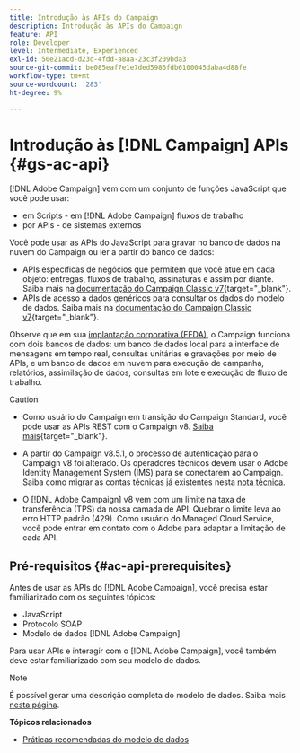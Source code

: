 ```yaml
---
title: Introdução às APIs do Campaign
description: Introdução às APIs do Campaign
feature: API
role: Developer
level: Intermediate, Experienced
exl-id: 50e21acd-d23d-4fdd-a8aa-23c3f209bda3
source-git-commit: be085eaf7e1e7ded5986fdb6100045daba4d88fe
workflow-type: tm+mt
source-wordcount: '283'
ht-degree: 9%

---
```


# Introdução às [!DNL Campaign] APIs {#gs-ac-api}

[!DNL Adobe Campaign] vem com um conjunto de funções JavaScript que você pode usar:

* em Scripts - em [!DNL Adobe Campaign] fluxos de trabalho
* por APIs - de sistemas externos

Você pode usar as APIs do JavaScript para gravar no banco de dados na nuvem do Campaign ou ler a partir do banco de dados:

* APIs específicas de negócios que permitem que você atue em cada objeto: entregas, fluxos de trabalho, assinaturas e assim por diante. Saiba mais na [documentação do Campaign Classic v7](https://experienceleague.adobe.com/docs/campaign-classic/using/configuring-campaign-classic/api/business-oriented-apis.html?lang=pt-BR){target="_blank"}.
* APIs de acesso a dados genéricos para consultar os dados do modelo de dados. Saiba mais na [documentação do Campaign Classic v7](https://experienceleague.adobe.com/docs/campaign-classic/using/configuring-campaign-classic/api/data-oriented-apis.html?lang=pt-BR){target="_blank"}.

Observe que em sua [implantação corporativa (FFDA)](../architecture/enterprise-deployment.md), o Campaign funciona com dois bancos de dados: um banco de dados local para a interface de mensagens em tempo real, consultas unitárias e gravações por meio de APIs, e um banco de dados em nuvem para execução de campanha, relatórios, assimilação de dados, consultas em lote e execução de fluxo de trabalho.

>[!CAUTION]
>
>* Como usuário do Campaign em transição do Campaign Standard, você pode usar as APIs REST com o Campaign v8. [Saiba mais](https://experienceleague.adobe.com/pt-br/docs/experience-cloud/campaign/apis/get-started-apis){target="_blank"}.
>
>* A partir do Campaign v8.5.1, o processo de autenticação para o Campaign v8 foi alterado. Os operadores técnicos devem usar o Adobe Identity Management System (IMS) para se conectarem ao Campaign. Saiba como migrar as contas técnicas já existentes nesta [nota técnica](../../technotes/upgrades/ims-migration.md).
>
>* O [!DNL Adobe Campaign] v8 vem com um limite na taxa de transferência (TPS) da nossa camada de API. Quebrar o limite leva ao erro HTTP padrão (429). Como usuário do Managed Cloud Service, você pode entrar em contato com o Adobe para adaptar a limitação de cada API.
> 

## Pré-requisitos {#ac-api-prerequisites}

Antes de usar as APIs do [!DNL Adobe Campaign], você precisa estar familiarizado com os seguintes tópicos:

* JavaScript
* Protocolo SOAP
* Modelo de dados [!DNL Adobe Campaign]

Para usar APIs e interagir com o [!DNL Adobe Campaign], você também deve estar familiarizado com seu modelo de dados.

>[!NOTE]
>É possível gerar uma descrição completa do modelo de dados. Saiba mais [nesta página](datamodel.md).


**Tópicos relacionados**

* [Práticas recomendadas do modelo de dados](datamodel-best-practices.md)
